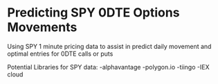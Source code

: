 # Predicting SPY 0DTE Options Movements


Using SPY 1 minute pricing data to assist in predict daily movement and optimal entries for 0DTE calls or puts

Potential Libraries for SPY data:
-alphavantage
-polygon.io
-tiingo
-IEX cloud



